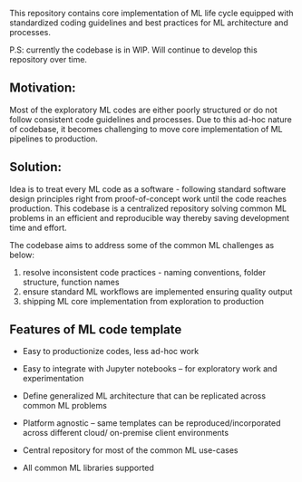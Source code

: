 This repository contains core implementation of ML life cycle equipped with standardized coding guidelines and best practices for ML architecture and processes.

P.S: currently the codebase is in WIP. Will continue to develop this repository over time.

Motivation:
----
Most of the exploratory ML codes are either poorly structured or do not follow consistent code guidelines and processes.
Due to this ad-hoc nature of codebase, it becomes challenging to move core implementation of ML pipelines to production.

Solution:
---
Idea is to treat every ML code as a software - following standard software design principles right from proof-of-concept work until the code reaches production. 
This codebase is a centralized repository solving common ML problems in an efficient and reproducible way thereby saving development time and effort.

The codebase aims to address some of the common ML challenges as below:
1. resolve inconsistent code practices - naming conventions, folder structure, function names
2. ensure standard ML workflows are implemented ensuring quality output
3. shipping ML core implementation from exploration to production

Features of ML code template
---
- Easy to productionize codes, less ad-hoc work

- Easy to integrate with Jupyter notebooks – for exploratory work and experimentation 

- Define generalized ML architecture that can be replicated across common ML problems

- Platform agnostic – same templates can be reproduced/incorporated across different cloud/ on-premise client environments

- Central repository for most of the common ML use-cases

- All common ML libraries supported


